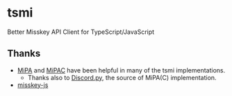 # tsmi

Better Misskey API Client for TypeScript/JavaScript

## Thanks

- [MiPA](https://github.com/yupix/MiPA) and [MiPAC](https://github.com/yupix/MiPAC) have been helpful in many of the tsmi implementations.
  - Thanks also to [Discord.py](https://github.com/Rapptz/discord.py), the source of MiPA(C) implementation.
- [misskey-js](https://github.com/misskey-dev/misskey/blob/develop/packages/misskey-js)
